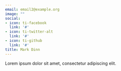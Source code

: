 ```yaml
---
email: email2@example.org
image: ""
social:
- icon: ti-facebook
  link: '#'
- icon: ti-twitter-alt
  link: '#'
- icon: ti-github
  link: '#'
title: Mark Dinn
---
```


Lorem ipsum dolor sit amet, consectetur adipiscing elit.